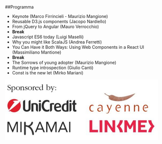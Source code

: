 ##Programma

- Keynote (Marco Firrincieli - Maurizio Mangione)
- Reusable D3.js components (Jacopo Nardiello)
- From jQuery to Angular (Mauro Verrocchio)
- **Break**
- Javascript ES6 today (Luigi Maselli)
- Why you might like ScalaJS (Andrea Ferretti)
- You Can Have it Both Ways: Using Web Components in a React UI (Massimiliano Mantione)
- **Break**
- The Sorrows of young adopter (Maurizio Mangione)
- Runtime type introspection (Giulio Canti)
- Const is the new let (Mirko Mariani)

<img src="assets/img/bday/sponsor.jpg" />
